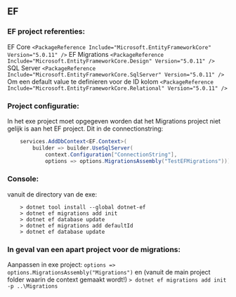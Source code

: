 ﻿## EF

### EF project referenties:

EF Core
`<PackageReference Include="Microsoft.EntityFrameworkCore" Version="5.0.11" />`
EF Migrations
`<PackageReference Include="Microsoft.EntityFrameworkCore.Design" Version="5.0.11" />`
SQL Server
`<PackageReference Include="Microsoft.EntityFrameworkCore.SqlServer" Version="5.0.11" />`
Om een default value te definieren voor de ID kolom
`<PackageReference Include="Microsoft.EntityFrameworkCore.Relational" Version="5.0.11" />`

### Project configuratie:

In het exe project moet opgegeven worden dat het Migrations project niet gelijk is aan het EF project. Dit in de connectionstring:

```csharp
    services.AddDbContext<EF.Context>(
        builder => builder.UseSqlServer(
            context.Configuration["ConnectionString"], 
            options => options.MigrationsAssembly("TestEFMigrations")));
```

### Console:

vanuit de directory van de exe:

```console
    > dotnet tool install --global dotnet-ef
    > dotnet ef migrations add init
    > dotnet ef database update
    > dotnet ef migrations add defaultId
    > dotnet ef database update
```

### In geval van een apart project voor de migrations:

Aanpassen in exe project:
    `options => options.MigrationsAssembly("Migrations")`
en (vanuit de main project folder waarin de context gemaakt wordt!)
    `> dotnet ef migrations add init -p ..\Migrations`
